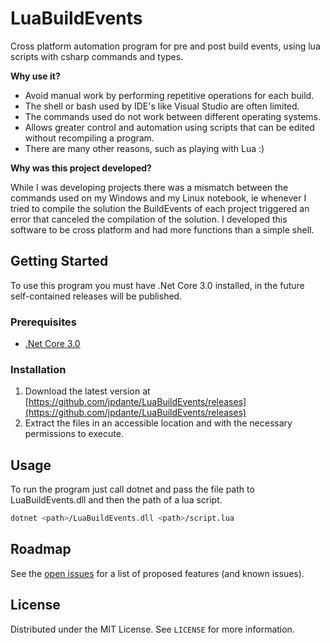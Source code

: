 # LuaBuildEvents
Cross platform automation program for pre and post build events, using lua scripts with csharp commands and types.

**Why use it?**
* Avoid manual work by performing repetitive operations for each build.
* The shell or bash used by IDE's like Visual Studio are often limited.
* The commands used do not work between different operating systems.
* Allows greater control and automation using scripts that can be edited without recompiling a program.
* There are many other reasons, such as playing with Lua :)

**Why was this project developed?**

While I was developing projects there was a mismatch between the commands used on my Windows and my Linux notebook,
ie whenever I tried to compile the solution the BuildEvents of each project triggered an error that canceled the compilation of the solution. I developed this software to be cross platform and had more functions than a simple shell.

## Getting Started
To use this program you must have .Net Core 3.0 installed, in the future self-contained releases will be published.

### Prerequisites
* [.Net Core 3.0](https://dotnet.microsoft.com/download)

### Installation
1. Download the latest version at [https://github.com/jpdante/LuaBuildEvents/releases](https://github.com/jpdante/LuaBuildEvents/releases)
2. Extract the files in an accessible location and with the necessary permissions to execute.

## Usage
To run the program just call dotnet and pass the file path to LuaBuildEvents.dll and then the path of a lua script.
```sh
dotnet <path>/LuaBuildEvents.dll <path>/script.lua
```

## Roadmap
See the [open issues](https://github.com/othneildrew/Best-README-Template/issues) for a list of proposed features (and known issues).

## License
Distributed under the MIT License. See `LICENSE` for more information.
